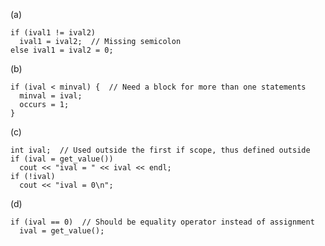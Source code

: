 (a)

    if (ival1 != ival2)
      ival1 = ival2;  // Missing semicolon
    else ival1 = ival2 = 0;

(b)

    if (ival < minval) {  // Need a block for more than one statements
      minval = ival;
      occurs = 1;
    }

(c)

    int ival;  // Used outside the first if scope, thus defined outside
    if (ival = get_value())
      cout << "ival = " << ival << endl;
    if (!ival)
      cout << "ival = 0\n";

(d)

    if (ival == 0)  // Should be equality operator instead of assignment
      ival = get_value();
